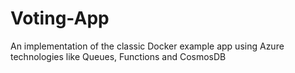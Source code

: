 # Voting-App
An implementation of the classic Docker example app using Azure technologies like Queues, Functions and CosmosDB
